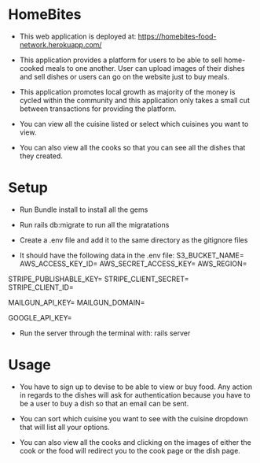 # HomeBites

* This web application is deployed at: https://homebites-food-network.herokuapp.com/

* This application provides a platform for users to be able to sell home-cooked meals to one another. User can upload images of their dishes and sell dishes or users can go on the website just to buy meals.

* This application promotes local growth as majority of the money is cycled within the community and this application only takes a small cut between transactions for providing the platform.

* You can view all the cuisine listed or select which cuisines you want to view.

* You can also view all the cooks so that you can see all the dishes that they created.

# Setup

* Run Bundle install to install all the gems

* Run rails db:migrate to run all the migratations

* Create a .env file and add it to the same directory as the gitignore files

* It should have the following data in the .env file:
S3_BUCKET_NAME=
AWS_ACCESS_KEY_ID=
AWS_SECRET_ACCESS_KEY=
AWS_REGION=

STRIPE_PUBLISHABLE_KEY=
STRIPE_CLIENT_SECRET=
STRIPE_CLIENT_ID=

MAILGUN_API_KEY=
MAILGUN_DOMAIN=

GOOGLE_API_KEY=

* Run the server through the terminal with: rails server

# Usage

* You have to sign up to devise to be able to view or buy food. Any action in regards to the dishes will ask for authentication because you have to be a user to buy a dish so that an email can be sent.

* You can sort which cuisine you want to see with the cuisine dropdown that will list all your options.

* You can also view all the cooks and clicking on the images of either the cook or the food will redirect you to the cook page or the dish page.
